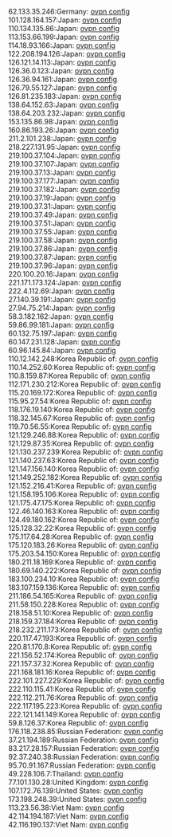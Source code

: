 62.133.35.246:Germany: [ovpn config](vpn/62_133_35_246.ovpn)  
101.128.164.157:Japan: [ovpn config](vpn/101_128_164_157.ovpn)  
110.134.135.86:Japan: [ovpn config](vpn/110_134_135_86.ovpn)  
113.153.66.199:Japan: [ovpn config](vpn/113_153_66_199.ovpn)  
114.18.93.166:Japan: [ovpn config](vpn/114_18_93_166.ovpn)  
122.208.194.126:Japan: [ovpn config](vpn/122_208_194_126.ovpn)  
126.121.14.113:Japan: [ovpn config](vpn/126_121_14_113.ovpn)  
126.36.0.123:Japan: [ovpn config](vpn/126_36_0_123.ovpn)  
126.36.94.161:Japan: [ovpn config](vpn/126_36_94_161.ovpn)  
126.79.55.127:Japan: [ovpn config](vpn/126_79_55_127.ovpn)  
126.81.235.183:Japan: [ovpn config](vpn/126_81_235_183.ovpn)  
138.64.152.63:Japan: [ovpn config](vpn/138_64_152_63.ovpn)  
138.64.203.232:Japan: [ovpn config](vpn/138_64_203_232.ovpn)  
153.135.86.98:Japan: [ovpn config](vpn/153_135_86_98.ovpn)  
160.86.193.26:Japan: [ovpn config](vpn/160_86_193_26.ovpn)  
211.2.101.238:Japan: [ovpn config](vpn/211_2_101_238.ovpn)  
218.227.131.95:Japan: [ovpn config](vpn/218_227_131_95.ovpn)  
219.100.37.104:Japan: [ovpn config](vpn/219_100_37_104.ovpn)  
219.100.37.107:Japan: [ovpn config](vpn/219_100_37_107.ovpn)  
219.100.37.13:Japan: [ovpn config](vpn/219_100_37_13.ovpn)  
219.100.37.177:Japan: [ovpn config](vpn/219_100_37_177.ovpn)  
219.100.37.182:Japan: [ovpn config](vpn/219_100_37_182.ovpn)  
219.100.37.19:Japan: [ovpn config](vpn/219_100_37_19.ovpn)  
219.100.37.31:Japan: [ovpn config](vpn/219_100_37_31.ovpn)  
219.100.37.49:Japan: [ovpn config](vpn/219_100_37_49.ovpn)  
219.100.37.51:Japan: [ovpn config](vpn/219_100_37_51.ovpn)  
219.100.37.55:Japan: [ovpn config](vpn/219_100_37_55.ovpn)  
219.100.37.58:Japan: [ovpn config](vpn/219_100_37_58.ovpn)  
219.100.37.86:Japan: [ovpn config](vpn/219_100_37_86.ovpn)  
219.100.37.87:Japan: [ovpn config](vpn/219_100_37_87.ovpn)  
219.100.37.96:Japan: [ovpn config](vpn/219_100_37_96.ovpn)  
220.100.20.16:Japan: [ovpn config](vpn/220_100_20_16.ovpn)  
221.171.173.124:Japan: [ovpn config](vpn/221_171_173_124.ovpn)  
222.4.112.69:Japan: [ovpn config](vpn/222_4_112_69.ovpn)  
27.140.39.191:Japan: [ovpn config](vpn/27_140_39_191.ovpn)  
27.94.75.214:Japan: [ovpn config](vpn/27_94_75_214.ovpn)  
58.3.182.162:Japan: [ovpn config](vpn/58_3_182_162.ovpn)  
59.86.99.181:Japan: [ovpn config](vpn/59_86_99_181.ovpn)  
60.132.75.197:Japan: [ovpn config](vpn/60_132_75_197.ovpn)  
60.147.231.128:Japan: [ovpn config](vpn/60_147_231_128.ovpn)  
60.96.145.84:Japan: [ovpn config](vpn/60_96_145_84.ovpn)  
110.12.142.248:Korea Republic of: [ovpn config](vpn/110_12_142_248.ovpn)  
110.14.252.60:Korea Republic of: [ovpn config](vpn/110_14_252_60.ovpn)  
110.8.159.87:Korea Republic of: [ovpn config](vpn/110_8_159_87.ovpn)  
112.171.230.212:Korea Republic of: [ovpn config](vpn/112_171_230_212.ovpn)  
115.20.169.172:Korea Republic of: [ovpn config](vpn/115_20_169_172.ovpn)  
115.95.27.54:Korea Republic of: [ovpn config](vpn/115_95_27_54.ovpn)  
118.176.19.140:Korea Republic of: [ovpn config](vpn/118_176_19_140.ovpn)  
118.32.145.67:Korea Republic of: [ovpn config](vpn/118_32_145_67.ovpn)  
119.70.56.55:Korea Republic of: [ovpn config](vpn/119_70_56_55.ovpn)  
121.129.246.88:Korea Republic of: [ovpn config](vpn/121_129_246_88.ovpn)  
121.129.87.35:Korea Republic of: [ovpn config](vpn/121_129_87_35.ovpn)  
121.130.237.239:Korea Republic of: [ovpn config](vpn/121_130_237_239.ovpn)  
121.140.237.63:Korea Republic of: [ovpn config](vpn/121_140_237_63.ovpn)  
121.147.156.140:Korea Republic of: [ovpn config](vpn/121_147_156_140.ovpn)  
121.149.252.182:Korea Republic of: [ovpn config](vpn/121_149_252_182.ovpn)  
121.152.216.41:Korea Republic of: [ovpn config](vpn/121_152_216_41.ovpn)  
121.158.195.106:Korea Republic of: [ovpn config](vpn/121_158_195_106.ovpn)  
121.175.47.175:Korea Republic of: [ovpn config](vpn/121_175_47_175.ovpn)  
122.46.140.163:Korea Republic of: [ovpn config](vpn/122_46_140_163.ovpn)  
124.49.180.162:Korea Republic of: [ovpn config](vpn/124_49_180_162.ovpn)  
125.128.32.22:Korea Republic of: [ovpn config](vpn/125_128_32_22.ovpn)  
175.117.64.28:Korea Republic of: [ovpn config](vpn/175_117_64_28.ovpn)  
175.120.183.26:Korea Republic of: [ovpn config](vpn/175_120_183_26.ovpn)  
175.203.54.150:Korea Republic of: [ovpn config](vpn/175_203_54_150.ovpn)  
180.211.18.169:Korea Republic of: [ovpn config](vpn/180_211_18_169.ovpn)  
180.69.140.222:Korea Republic of: [ovpn config](vpn/180_69_140_222.ovpn)  
183.100.234.10:Korea Republic of: [ovpn config](vpn/183_100_234_10.ovpn)  
183.107.159.136:Korea Republic of: [ovpn config](vpn/183_107_159_136.ovpn)  
211.186.54.165:Korea Republic of: [ovpn config](vpn/211_186_54_165.ovpn)  
211.58.150.228:Korea Republic of: [ovpn config](vpn/211_58_150_228.ovpn)  
218.158.51.10:Korea Republic of: [ovpn config](vpn/218_158_51_10.ovpn)  
218.159.37.184:Korea Republic of: [ovpn config](vpn/218_159_37_184.ovpn)  
218.232.211.173:Korea Republic of: [ovpn config](vpn/218_232_211_173.ovpn)  
220.117.47.193:Korea Republic of: [ovpn config](vpn/220_117_47_193.ovpn)  
220.81.170.8:Korea Republic of: [ovpn config](vpn/220_81_170_8.ovpn)  
221.156.52.174:Korea Republic of: [ovpn config](vpn/221_156_52_174.ovpn)  
221.157.37.32:Korea Republic of: [ovpn config](vpn/221_157_37_32.ovpn)  
221.168.181.16:Korea Republic of: [ovpn config](vpn/221_168_181_16.ovpn)  
222.101.227.229:Korea Republic of: [ovpn config](vpn/222_101_227_229.ovpn)  
222.110.115.41:Korea Republic of: [ovpn config](vpn/222_110_115_41.ovpn)  
222.112.211.76:Korea Republic of: [ovpn config](vpn/222_112_211_76.ovpn)  
222.117.195.223:Korea Republic of: [ovpn config](vpn/222_117_195_223.ovpn)  
222.121.141.149:Korea Republic of: [ovpn config](vpn/222_121_141_149.ovpn)  
59.8.126.37:Korea Republic of: [ovpn config](vpn/59_8_126_37.ovpn)  
176.118.238.85:Russian Federation: [ovpn config](vpn/176_118_238_85.ovpn)  
37.21.194.189:Russian Federation: [ovpn config](vpn/37_21_194_189.ovpn)  
83.217.28.157:Russian Federation: [ovpn config](vpn/83_217_28_157.ovpn)  
92.37.240.38:Russian Federation: [ovpn config](vpn/92_37_240_38.ovpn)  
95.70.91.167:Russian Federation: [ovpn config](vpn/95_70_91_167.ovpn)  
49.228.106.7:Thailand: [ovpn config](vpn/49_228_106_7.ovpn)  
77.101.130.28:United Kingdom: [ovpn config](vpn/77_101_130_28.ovpn)  
107.172.76.139:United States: [ovpn config](vpn/107_172_76_139.ovpn)  
173.198.248.39:United States: [ovpn config](vpn/173_198_248_39.ovpn)  
113.23.56.38:Viet Nam: [ovpn config](vpn/113_23_56_38.ovpn)  
42.114.194.187:Viet Nam: [ovpn config](vpn/42_114_194_187.ovpn)  
42.116.190.137:Viet Nam: [ovpn config](vpn/42_116_190_137.ovpn)  
